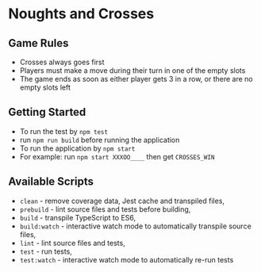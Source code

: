 # Noughts and Crosses

## Game Rules

- Crosses always goes first
- Players must make a move during their turn in one of the empty slots
- The game ends as soon as either player gets 3 in a row, or there are no empty slots left

## Getting Started

- To run the test by `npm test`
- run `npm run build` before running the application
- To run the application by `npm start`
- For example: run `npm start XXXOO____` then get `CROSSES_WIN`

## Available Scripts

- `clean` - remove coverage data, Jest cache and transpiled files,
- `prebuild` - lint source files and tests before building,
- `build` - transpile TypeScript to ES6,
- `build:watch` - interactive watch mode to automatically transpile source files,
- `lint` - lint source files and tests,
- `test` - run tests,
- `test:watch` - interactive watch mode to automatically re-run tests
